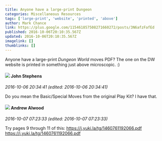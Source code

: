 ```yaml
---
title: Anyone have a large-print Dungeon
categories: Miscellaneous Resources
tags: ['large-print', 'website', 'printed', 'above']
author: Mark Chance
link: https://plus.google.com/115461857508271660272/posts/3N6afzFafEd
published: 2016-10-06T20:10:35.567Z
updated: 2016-10-06T20:10:35.567Z
imagelink: []
thumblinks: []
---
```


Anyone have a large-print <i>Dungeon World</i> moves PDF? The one on the DW website is printed in something just above microscopic. :)
<div id='comment z12filqpcpv0iz40i22ucnsjbqndgtj3h'>
  <h4><img src='{{site.baseurl}}//images/avatars/101554656051604297040_photo.jpg'> John Stephens</h4>
      <p><cite>2016-10-06 20:34:41 (edited: 2016-10-06 20:34:41)</cite></p>
        <p>Do you mean the Basic/Special Moves from the original Play Kit? I have that.</p>
</div>
        

<div id='comment z12filqpcpv0iz40i22ucnsjbqndgtj3h'>
  <h4><img src='{{site.baseurl}}//images/avatars/114783157179737921277_photo.jpg'> Andrew Alwood</h4>
      <p><cite>2016-10-07 07:23:33 (edited: 2016-10-07 07:23:33)</cite></p>
        <p>Try pages 9 through 11 of this: <a href="https://i.yuki.la/tg/1460761192066.pdf" class="ot-anchor">https://i.yuki.la/tg/1460761192066.pdf</a><br /><a href="https://i.yuki.la/tg/1460761192066.pdf" data-embed="CM8CCAASJmh0dHBzOi8vaS55dWtpLmxhL3RnLzE0NjA3NjExOTIwNjYucGRmOlcI2ZWa8PkqEiZodHRwczovL2kueXVraS5sYS90Zy8xNDYwNzYxMTkyMDY2LnBkZhomaHR0cHM6Ly9pLnl1a2kubGEvdGcvMTQ2MDc2MTE5MjA2Ni5wZGa61dCXAXEKJmh0dHBzOi8vaS55dWtpLmxhL3RnLzE0NjA3NjExOTIwNjYucGRmGh5pLnl1a2kubGEvdGcvMTQ2MDc2MTE5MjA2Ni5wZGb6ESZodHRwczovL2kueXVraS5sYS90Zy8xNDYwNzYxMTkyMDY2LnBkZg" data-attachment-render-hint="2" class="ot-anchor">https://i.yuki.la/tg/1460761192066.pdf</a></p>
</div>
        